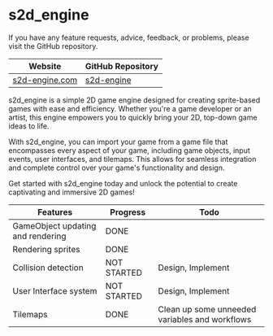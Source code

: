 # s2d_engine

If you have any feature requests, advice, feedback, or problems, please visit the GitHub repository.

| Website                                 | GitHub Repository                                        |
| --------------------------------------- | -------------------------------------------------------- |
| [s2d-engine.com](http://s2d-engine.com) | [s2d-engine](https://github.com/maxvanasten/s2d-engine*) |

s2d_engine is a simple 2D game engine designed for creating sprite-based games with ease and efficiency. Whether you're a game developer or an artist, this engine empowers you to quickly bring your 2D, top-down game ideas to life.

With s2d_engine, you can import your game from a game file that encompasses every aspect of your game, including game objects, input events, user interfaces, and tilemaps. This allows for seamless integration and complete control over your game's functionality and design.

Get started with s2d_engine today and unlock the potential to create captivating and immersive 2D games!

| Features                          | Progress    | Todo                                           |
| --------------------------------- | ----------- | ---------------------------------------------- |
| GameObject updating and rendering | DONE        |                                                |
| Rendering sprites                 | DONE        |                                                |
| Collision detection               | NOT STARTED | Design, Implement                              |
| User Interface system             | NOT STARTED | Design, Implement                              |
| Tilemaps                          | DONE        | Clean up some unneeded variables and workflows |
